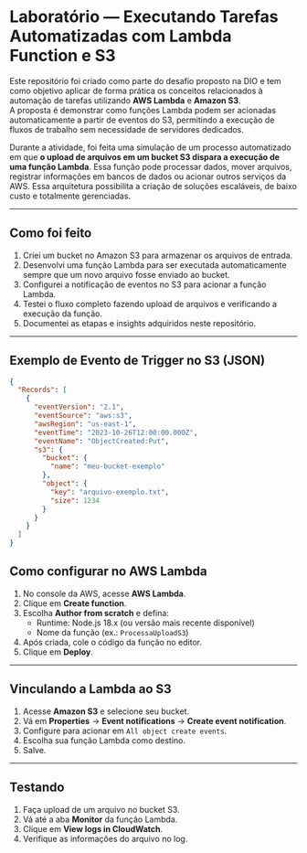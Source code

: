 # Laboratório — Executando Tarefas Automatizadas com Lambda Function e S3

Este repositório foi criado como parte do desafio proposto na DIO e tem como objetivo aplicar de forma prática os conceitos relacionados à automação de tarefas utilizando **AWS Lambda** e **Amazon S3**.  
A proposta é demonstrar como funções Lambda podem ser acionadas automaticamente a partir de eventos do S3, permitindo a execução de fluxos de trabalho sem necessidade de servidores dedicados.

Durante a atividade, foi feita uma simulação de um processo automatizado em que **o upload de arquivos em um bucket S3 dispara a execução de uma função Lambda**. Essa função pode processar dados, mover arquivos, registrar informações em bancos de dados ou acionar outros serviços da AWS. Essa arquitetura possibilita a criação de soluções escaláveis, de baixo custo e totalmente gerenciadas.

---

## Como foi feito

1. Criei um bucket no Amazon S3 para armazenar os arquivos de entrada.  
2. Desenvolvi uma função Lambda para ser executada automaticamente sempre que um novo arquivo fosse enviado ao bucket.  
3. Configurei a notificação de eventos no S3 para acionar a função Lambda.  
4. Testei o fluxo completo fazendo upload de arquivos e verificando a execução da função.  
5. Documentei as etapas e insights adquiridos neste repositório.

---

## Exemplo de Evento de Trigger no S3 (JSON)

```json
{
  "Records": [
    {
      "eventVersion": "2.1",
      "eventSource": "aws:s3",
      "awsRegion": "us-east-1",
      "eventTime": "2023-10-26T12:00:00.000Z",
      "eventName": "ObjectCreated:Put",
      "s3": {
        "bucket": {
          "name": "meu-bucket-exemplo"
        },
        "object": {
          "key": "arquivo-exemplo.txt",
          "size": 1234
        }
      }
    }
  ]
}

````
## Como configurar no AWS Lambda

1. No console da AWS, acesse **AWS Lambda**.  
2. Clique em **Create function**.  
3. Escolha **Author from scratch** e defina:
   - Runtime: Node.js 18.x (ou versão mais recente disponível)  
   - Nome da função (ex.: `ProcessaUploadS3`)
4. Após criada, cole o código da função no editor.  
5. Clique em **Deploy**.

---

## Vinculando a Lambda ao S3

1. Acesse **Amazon S3** e selecione seu bucket.  
2. Vá em **Properties** → **Event notifications** → **Create event notification**.  
3. Configure para acionar em `All object create events`.  
4. Escolha sua função Lambda como destino.  
5. Salve.

---

## Testando

1. Faça upload de um arquivo no bucket S3.  
2. Vá até a aba **Monitor** da função Lambda.  
3. Clique em **View logs in CloudWatch**.  
4. Verifique as informações do arquivo no log.
